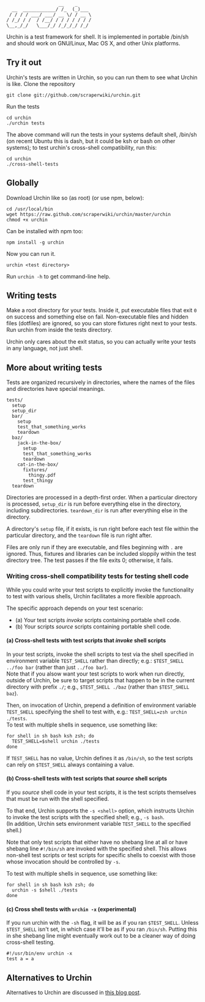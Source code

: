                        __    _     
      __  ____________/ /_  (_)___ 
     / / / / ___/ ___/ __ \/ / __ \
    / /_/ / /  / /__/ / / / / / / /
    \__,_/_/   \___/_/ /_/_/_/ /_/ 

Urchin is a test framework for shell. It is implemented in
portable /bin/sh and should work on GNU/Linux, Mac OS X, and
other Unix platforms.

## Try it out
Urchin's tests are written in Urchin, so you can run them to see what Urchin
is like. Clone the repository

    git clone git://github.com/scraperwiki/urchin.git

Run the tests

    cd urchin
    ./urchin tests

The above command will run the tests in your systems default
shell, /bin/sh (on recent Ubuntu this is dash, but it could be
ksh or bash on other systems); to test urchin's cross-shell compatibility,
run this:

    cd urchin
    ./cross-shell-tests

## Globally
Download Urchin like so (as root) (or use npm, below):

    cd /usr/local/bin
    wget https://raw.github.com/scraperwiki/urchin/master/urchin
    chmod +x urchin

Can be installed with npm too:

    npm install -g urchin

Now you can run it.

    urchin <test directory>

Run `urchin -h` to get command-line help.

## Writing tests
Make a root directory for your tests. Inside it, put executable files that
exit `0` on success and something else on fail. Non-executable files and hidden
files (dotfiles) are ignored, so you can store fixtures right next to your
tests. Run urchin from inside the tests directory.

Urchin only cares about the exit status, so you can actually write your tests
in any language, not just shell.

## More about writing tests
Tests are organized recursively in directories, where the names of the files
and directories have special meanings.

    tests/
      setup
      setup_dir
      bar/
        setup
        test_that_something_works
        teardown
      baz/
        jack-in-the-box/
          setup
          test_that_something_works
          teardown
        cat-in-the-box/
          fixtures/
            thingy.pdf
          test_thingy
      teardown

Directories are processed in a depth-first order. When a particular directory
is processed, `setup_dir` is run before everything else in the directory, including
subdirectories. `teardown_dir` is run after everything else in the directory.

A directory's `setup` file, if it exists, is run right before each test file
within the particular directory, and the `teardown` file is run right after.

Files are only run if they are executable, and files beginning with `.` are
ignored. Thus, fixtures and libraries can be included sloppily within the test
directory tree. The test passes if the file exits 0; otherwise, it fails.

### Writing cross-shell compatibility tests for testing shell code

While you could write your test scripts to explicitly invoke the functionality
to test with various shells, Urchin facilitates a more flexible approach.

The specific approach depends on your test scenario:

* (a) Your test scripts _invoke_ scripts containing portable shell code.
* (b) Your scripts _source_ scripts containing portable shell code.

#### (a) Cross-shell tests with test scripts that _invoke_ shell scripts

In your test scripts, invoke the shell scripts to test via the shell
specified in environment variable `TEST_SHELL` rather than directly;
e.g.: `$TEST_SHELL ../foo bar` (rather than just `../foo bar`).  
Note that if you alsow want your test scripts to work when run directly,
outside of Urchin, be sure to target scripts that happen to be in the 
current directory with prefix `./`; e.g., `$TEST_SHELL ./baz`
(rather than `$TEST_SHELL baz`).

Then, on invocation of Urchin, prepend a definition of environment variable
`TEST_SHELL` specifying the shell to test with, e.g.: `TEST_SHELL=zsh urchin ./tests`.  
To test with multiple shells in sequence, use something like:

    for shell in sh bash ksh zsh; do
      TEST_SHELL=$shell urchin ./tests
    done

If `TEST_SHELL` has no value, Urchin defines it as `/bin/sh`, so the test
scripts can rely on `$TEST_SHELL` always containing a value.

#### (b) Cross-shell tests with test scripts that _source_ shell scripts

If you _source_ shell code in your test scripts, it is the test scripts
themselves that must be run with the shell specified.

To that end, Urchin supports the `-s <shell>` option, which instructs
Urchin to invoke the test scripts with the specified shell; e.g., `-s bash`.  
(In addition, Urchin sets environment variable `TEST_SHELL` to the specified
shell.)

Note that only test scripts that either have no shebang line at all or
have shebang line `#!/bin/sh` are invoked with the specified shell.
This allows non-shell test scripts or test scripts for specific
shells to coexist with those whose invocation should be controlled by `-s`.

To test with multiple shells in sequence, use something like:

    for shell in sh bash ksh zsh; do
      urchin -s $shell ./tests
    done

#### (c) Cross shell tests with `urchin -x` (experimental)
If you run urchin with the `-sh` flag, it will be as if you ran
`$TEST_SHELL`. Unless `$TEST_SHELL` isn't set, in which case it'll
be as if you ran `/bin/sh`. Putting this in she shebang line might
eventually work out to be a cleaner way of doing cross-shell testing.

    #!/usr/bin/env urchin -x
    test a = a

## Alternatives to Urchin
Alternatives to Urchin are discussed in
[this blog post](https://blog.scraperwiki.com/2012/12/how-to-test-shell-scripts/).
